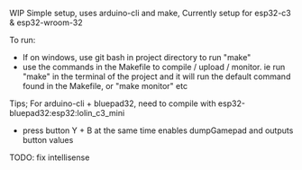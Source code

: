 WIP
Simple setup, uses arduino-cli and make,
Currently setup for esp32-c3 & esp32-wroom-32

To run:

- If on windows, use git bash in project directory to run "make"
- use the commands in the Makefile to compile / upload / monitor. ie run "make" in the terminal of the project and it will run the default command found in the Makefile, or "make monitor" etc

Tips;
For arduino-cli + bluepad32, need to compile with esp32-bluepad32:esp32:lolin_c3_mini

- press button Y + B at the same time enables dumpGamepad and outputs button values

TODO: fix intellisense
